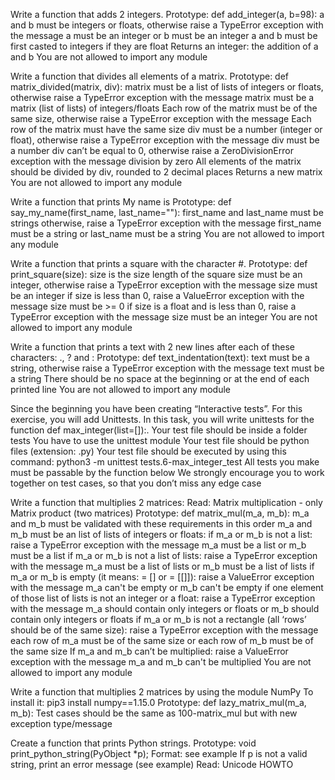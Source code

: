Write a function that adds 2 integers.
  Prototype: def add_integer(a, b=98):
  a and b must be integers or floats, otherwise raise a TypeError exception with the message a must be an integer or b must be an integer
  a and b must be first casted to integers if they are float
  Returns an integer: the addition of a and b
  You are not allowed to import any module
  
Write a function that divides all elements of a matrix.
  Prototype: def matrix_divided(matrix, div):
  matrix must be a list of lists of integers or floats, otherwise raise a TypeError exception with the message matrix must be a matrix (list of lists) of integers/floats
  Each row of the matrix must be of the same size, otherwise raise a TypeError exception with the message Each row of the matrix must have the same size
  div must be a number (integer or float), otherwise raise a TypeError exception with the message div must be a number
  div can’t be equal to 0, otherwise raise a ZeroDivisionError exception with the message division by zero
  All elements of the matrix should be divided by div, rounded to 2 decimal places
  Returns a new matrix
  You are not allowed to import any module
  
Write a function that prints My name is <first name> <last name>
  Prototype: def say_my_name(first_name, last_name=""):
  first_name and last_name must be strings otherwise, raise a TypeError exception with the message first_name must be a string or last_name must be a string
  You are not allowed to import any module
  
Write a function that prints a square with the character #.
  Prototype: def print_square(size):
  size is the size length of the square
  size must be an integer, otherwise raise a TypeError exception with the message size must be an integer
  if size is less than 0, raise a ValueError exception with the message size must be >= 0
  if size is a float and is less than 0, raise a TypeError exception with the message size must be an integer
  You are not allowed to import any module
  
Write a function that prints a text with 2 new lines after each of these characters: ., ? and :
  Prototype: def text_indentation(text):
  text must be a string, otherwise raise a TypeError exception with the message text must be a string
  There should be no space at the beginning or at the end of each printed line
  You are not allowed to import any module
  
Since the beginning you have been creating “Interactive tests”. For this exercise, you will add Unittests.
In this task, you will write unittests for the function def max_integer(list=[]):.
  Your test file should be inside a folder tests
  You have to use the unittest module
  Your test file should be python files (extension: .py)
  Your test file should be executed by using this command: python3 -m unittest tests.6-max_integer_test
  All tests you make must be passable by the function below
  We strongly encourage you to work together on test cases, so that you don’t miss any edge case
  
Write a function that multiplies 2 matrices:
  Read: Matrix multiplication - only Matrix product (two matrices)
  Prototype: def matrix_mul(m_a, m_b):
  m_a and m_b must be validated with these requirements in this order
  m_a and m_b must be an list of lists of integers or floats:
   if m_a or m_b is not a list: raise a TypeError exception with the message m_a must be a list or m_b must be a list
   if m_a or m_b is not a list of lists: raise a TypeError exception with the message m_a must be a list of lists or m_b must be a list of lists
   if m_a or m_b is empty (it means: = [] or = [[]]): raise a ValueError exception with the message m_a can't be empty or m_b can't be empty
   if one element of those list of lists is not an integer or a float: raise a TypeError exception with the message m_a should contain only integers or floats or m_b should contain only integers or floats
   if m_a or m_b is not a rectangle (all ‘rows’ should be of the same size): raise a TypeError exception with the message each row of m_a must be of the same size or each row of m_b must be of the same size
  If m_a and m_b can’t be multiplied: raise a ValueError exception with the message m_a and m_b can't be multiplied
  You are not allowed to import any module
  
Write a function that multiplies 2 matrices by using the module NumPy
To install it: pip3 install numpy==1.15.0
  Prototype: def lazy_matrix_mul(m_a, m_b):
  Test cases should be the same as 100-matrix_mul but with new exception
type/message

Create a function that prints Python strings.
  Prototype: void print_python_string(PyObject *p);
  Format: see example
  If p is not a valid string, print an error message (see example)
  Read: Unicode HOWTO
